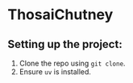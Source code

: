 # ThosaiChutney

## Setting up the project:

1. Clone the repo using `git clone`.
2. Ensure `uv` is installed.
